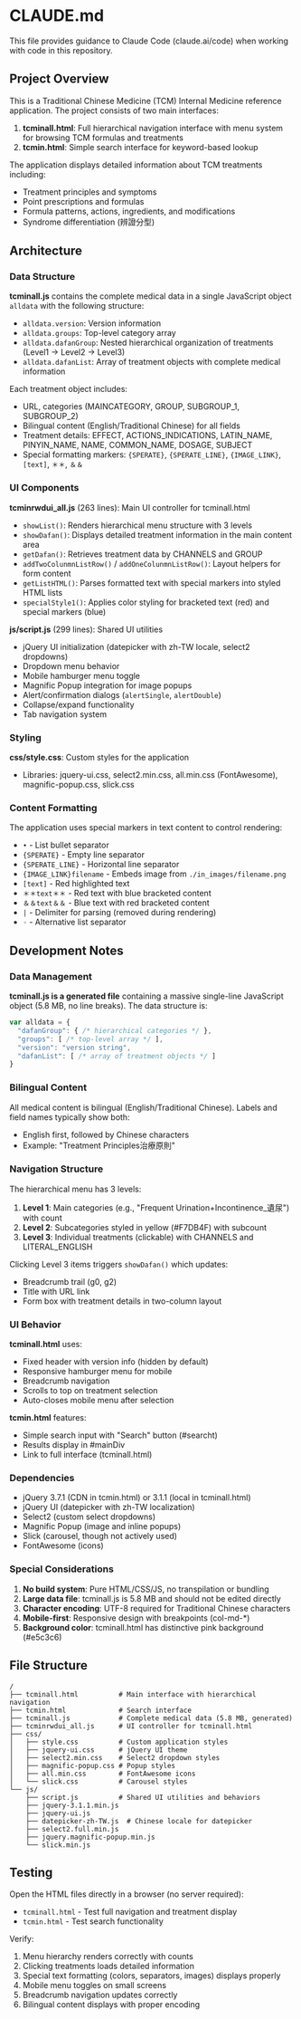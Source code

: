 # CLAUDE.md

This file provides guidance to Claude Code (claude.ai/code) when working with code in this repository.

## Project Overview

This is a Traditional Chinese Medicine (TCM) Internal Medicine reference application. The project consists of two main interfaces:

1. **tcminall.html**: Full hierarchical navigation interface with menu system for browsing TCM formulas and treatments
2. **tcmin.html**: Simple search interface for keyword-based lookup

The application displays detailed information about TCM treatments including:
- Treatment principles and symptoms
- Point prescriptions and formulas
- Formula patterns, actions, ingredients, and modifications
- Syndrome differentiation (辨證分型)

## Architecture

### Data Structure

**tcminall.js** contains the complete medical data in a single JavaScript object `alldata` with the following structure:
- `alldata.version`: Version information
- `alldata.groups`: Top-level category array
- `alldata.dafanGroup`: Nested hierarchical organization of treatments (Level1 → Level2 → Level3)
- `alldata.dafanList`: Array of treatment objects with complete medical information

Each treatment object includes:
- URL, categories (MAINCATEGORY, GROUP, SUBGROUP_1, SUBGROUP_2)
- Bilingual content (English/Traditional Chinese) for all fields
- Treatment details: EFFECT, ACTIONS_INDICATIONS, LATIN_NAME, PINYIN_NAME, NAME, COMMON_NAME, DOSAGE, SUBJECT
- Special formatting markers: `{SPERATE}`, `{SPERATE_LINE}`, `{IMAGE_LINK}`, `[text]`, `＊＊`, `＆＆`

### UI Components

**tcminrwdui_all.js** (263 lines): Main UI controller for tcminall.html
- `showList()`: Renders hierarchical menu structure with 3 levels
- `showDafan()`: Displays detailed treatment information in the main content area
- `getDafan()`: Retrieves treatment data by CHANNELS and GROUP
- `addTwoColunmnListRow()` / `addOneColunmnListRow()`: Layout helpers for form content
- `getListHTML()`: Parses formatted text with special markers into styled HTML lists
- `specialStyle1()`: Applies color styling for bracketed text (red) and special markers (blue)

**js/script.js** (299 lines): Shared UI utilities
- jQuery UI initialization (datepicker with zh-TW locale, select2 dropdowns)
- Dropdown menu behavior
- Mobile hamburger menu toggle
- Magnific Popup integration for image popups
- Alert/confirmation dialogs (`alertSingle`, `alertDouble`)
- Collapse/expand functionality
- Tab navigation system

### Styling

**css/style.css**: Custom styles for the application
- Libraries: jquery-ui.css, select2.min.css, all.min.css (FontAwesome), magnific-popup.css, slick.css

### Content Formatting

The application uses special markers in text content to control rendering:

- `•` - List bullet separator
- `{SPERATE}` - Empty line separator
- `{SPERATE_LINE}` - Horizontal line separator
- `{IMAGE_LINK}filename` - Embeds image from `./in_images/filename.png`
- `[text]` - Red highlighted text
- `＊＊text＊＊` - Red text with blue bracketed content
- `＆＆text＆＆` - Blue text with red bracketed content
- `|` - Delimiter for parsing (removed during rendering)
- `◦` - Alternative list separator

## Development Notes

### Data Management

**tcminall.js is a generated file** containing a massive single-line JavaScript object (5.8 MB, no line breaks). The data structure is:
```javascript
var alldata = {
  "dafanGroup": { /* hierarchical categories */ },
  "groups": [ /* top-level array */ ],
  "version": "version string",
  "dafanList": [ /* array of treatment objects */ ]
}
```

### Bilingual Content

All medical content is bilingual (English/Traditional Chinese). Labels and field names typically show both:
- English first, followed by Chinese characters
- Example: "Treatment Principles治療原則"

### Navigation Structure

The hierarchical menu has 3 levels:
1. **Level 1**: Main categories (e.g., "Frequent Urination+Incontinence_遺尿") with count
2. **Level 2**: Subcategories styled in yellow (#F7DB4F) with subcount
3. **Level 3**: Individual treatments (clickable) with CHANNELS and LITERAL_ENGLISH

Clicking Level 3 items triggers `showDafan()` which updates:
- Breadcrumb trail (g0, g2)
- Title with URL link
- Form box with treatment details in two-column layout

### UI Behavior

**tcminall.html** uses:
- Fixed header with version info (hidden by default)
- Responsive hamburger menu for mobile
- Breadcrumb navigation
- Scrolls to top on treatment selection
- Auto-closes mobile menu after selection

**tcmin.html** features:
- Simple search input with "Search" button (#searcht)
- Results display in #mainDiv
- Link to full interface (tcminall.html)

### Dependencies

- jQuery 3.7.1 (CDN in tcmin.html) or 3.1.1 (local in tcminall.html)
- jQuery UI (datepicker with zh-TW localization)
- Select2 (custom select dropdowns)
- Magnific Popup (image and inline popups)
- Slick (carousel, though not actively used)
- FontAwesome (icons)

### Special Considerations

1. **No build system**: Pure HTML/CSS/JS, no transpilation or bundling
2. **Large data file**: tcminall.js is 5.8 MB and should not be edited directly
3. **Character encoding**: UTF-8 required for Traditional Chinese characters
4. **Mobile-first**: Responsive design with breakpoints (col-md-*)
5. **Background color**: tcminall.html has distinctive pink background (#e5c3c6)

## File Structure

```
/
├── tcminall.html          # Main interface with hierarchical navigation
├── tcmin.html             # Search interface
├── tcminall.js            # Complete medical data (5.8 MB, generated)
├── tcminrwdui_all.js      # UI controller for tcminall.html
├── css/
│   ├── style.css          # Custom application styles
│   ├── jquery-ui.css      # jQuery UI theme
│   ├── select2.min.css    # Select2 dropdown styles
│   ├── magnific-popup.css # Popup styles
│   ├── all.min.css        # FontAwesome icons
│   └── slick.css          # Carousel styles
└── js/
    ├── script.js          # Shared UI utilities and behaviors
    ├── jquery-3.1.1.min.js
    ├── jquery-ui.js
    ├── datepicker-zh-TW.js  # Chinese locale for datepicker
    ├── select2.full.min.js
    ├── jquery.magnific-popup.min.js
    └── slick.min.js
```

## Testing

Open the HTML files directly in a browser (no server required):
- `tcminall.html` - Test full navigation and treatment display
- `tcmin.html` - Test search functionality

Verify:
1. Menu hierarchy renders correctly with counts
2. Clicking treatments loads detailed information
3. Special text formatting (colors, separators, images) displays properly
4. Mobile menu toggles on small screens
5. Breadcrumb navigation updates correctly
6. Bilingual content displays with proper encoding
